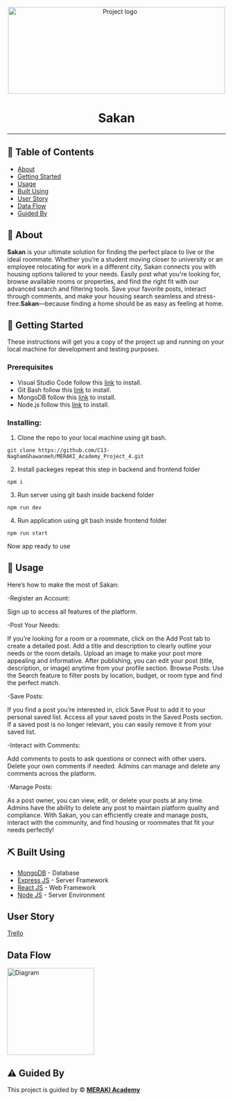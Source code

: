 <p align="center">
<a href="https://www.meraki-academy.org" target="_blank" rel="noopener noreferrer">
 <img width="500px" height="200px" src="https://res.cloudinary.com/dozr5pfwt/image/upload/v1735912458/w56gfxnku52f4mirc6im.jpg" alt="Project logo">
 </a>
</p>

<h1 align="center">Sakan
</h1>

---

<!-- <p align="center"> An awesome Project to describe README 
    <br> 
<a href=''>Demo</a>
    <br> 
</p> -->

## 📝 Table of Contents

- [About](#about)
- [Getting Started](#getting_started)
- [Usage](#usage)
- [Built Using](#built_using)
- [User Story](#user_story)
- [Data Flow](#data_flow)
- [Guided By](#guided_by)

## 🧐 About <a name = "about"></a>

**Sakan** is your ultimate solution for finding the perfect place to live or the ideal roommate. Whether you’re a student moving closer to university or an employee relocating for work in a different city, Sakan connects you with housing options tailored to your needs. Easily post what you're looking for, browse available rooms or properties, and find the right fit with our advanced search and filtering tools. Save your favorite posts, interact through comments, and make your housing search seamless and stress-free.**Sakan**—because finding a home should be as easy as feeling at home.

## 🏁 Getting Started <a name = "getting_started"></a>

These instructions will get you a copy of the project up and running on your local machine for development and testing purposes.

### Prerequisites

- Visual Studio Code follow this <a href=''>link</a> to install.
- Git Bash follow this <a href=''>link</a> to install.
- MongoDB follow this <a href=''>link</a> to install.
- Node.js follow this <a href=''>link</a> to install.

### Installing:

1. Clone the repo to your local machine using git bash.

```
git clone https://github.com/C13-NaghamGhawanmeh/MERAKI_Academy_Project_4.git
```

2. Install packeges repeat this step in backend and frontend folder

```
npm i
```

3. Run server using git bash inside backend folder

```
npm run dev
```

4. Run application using git bash inside frontend folder

```
npm run start
```

Now app ready to use

## 🎈 Usage <a name="usage"></a>

Here’s how to make the most of Sakan:

-Register an Account:

Sign up to access all features of the platform.

-Post Your Needs:

If you’re looking for a room or a roommate, click on the Add Post tab to create a detailed post.
Add a title and description to clearly outline your needs or the room details.
Upload an image to make your post more appealing and informative.
After publishing, you can edit your post (title, description, or image) anytime from your profile section.
Browse Posts:
Use the Search feature to filter posts by location, budget, or room type and find the perfect match.

-Save Posts:

If you find a post you’re interested in, click Save Post to add it to your personal saved list.
Access all your saved posts in the Saved Posts section.
If a saved post is no longer relevant, you can easily remove it from your saved list.

-Interact with Comments:

Add comments to posts to ask questions or connect with other users.
Delete your own comments if needed.
Admins can manage and delete any comments across the platform.

-Manage Posts:

As a post owner, you can view, edit, or delete your posts at any time.
Admins have the ability to delete any post to maintain platform quality and compliance.
With Sakan, you can efficiently create and manage posts, interact with the community, and find housing or roommates that fit your needs perfectly!
## ⛏️ Built Using <a name = "built_using"></a>

- [MongoDB](https://www.mongodb.com/) - Database
- [Express JS](https://expressjs.com/) - Server Framework
- [React JS](https://https://reactjs.org/) - Web Framework
- [Node JS](https://nodejs.org/en/) - Server Environment

## User Story <a name = "#user_story"></a>

<a href='https://trello.com/invite/b/676edb34f5366d1fc86d4657/ATTIe206d4ed833296ca13720c758737178940D374C5/project-4'>Trello</a>

## Data Flow <a name = "#data_flow"></a>

<img width=200px height=200px src="https://res.cloudinary.com/dozr5pfwt/image/upload/v1736598766/y2ngawulkah3wncl1ace.png" alt="Diagram"></a>

## ⚠️ Guided By <a name = "guided_by"></a>

This project is guided by ©️ **[MERAKI Academy](https://www.meraki-academy.org)**
